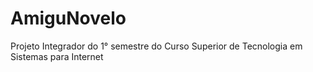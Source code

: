 # AmiguNovelo
Projeto Integrador do 1° semestre do Curso Superior de Tecnologia em Sistemas para Internet
